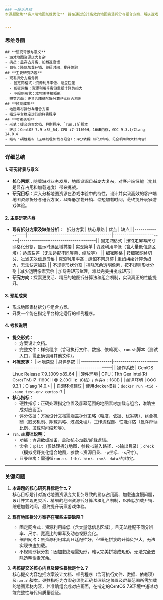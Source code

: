 ```yaml
---
### 一段话总结
本课题聚焦**客户端地图加载优化**，旨在通过设计高效的地图资源拆分与组合方案，解决游戏地图资源庞大导致的**显存占用高、加载速度慢**问题。研究分析了固定网格式（资源利用率低、适应性差）、细密网格（重组计算负担大）、不规则形状（难以完美拼接矩形）等现有拆分方案的缺陷，核心目标是探索更灵活精细的拆分算法与组合机制。预期成果为可稳定运行的方案及样例程序，考核需提交方案设计文档、样例程序及`run.sh`脚本，在**CentOS 7.9 x86_64**环境（CPU i7-11800H、16GB内存、GCC 9.3.1/Clang 14.0.4编译）中验证功能完整性与性能提升。


---
```

### 思维导图
```mindmap
## **研究背景与意义**
- 游戏地图资源庞大复杂
- 挑战：显存占用高、加载速度慢
- 目标：降低加载开销、缩短时间，提升体验
## **主要研究内容**
- 现有拆分方案分析
  - 固定网格式：资源利用率低、适应性差
  - 细密网格：资源利用率高但重组计算负担大
  - 不规则形状：难完美拼接矩形
- 研究方向：更灵活精细的拆分算法与组合机制
## **预期成果**
- 地图素材拆分与组合方案
- 指定平台稳定运行的样例程序
## **考核说明**
- 形式：提交方案文档、样例程序、`run.sh`脚本
- 环境：CentOS 7.9 x86_64，CPU i7-11800H，16GB内存，GCC 9.3.1/Clang 14.0.4
- 指标：硬性指标（正确处理加载与组合）；评分依据（拆分策略、组合机制等文档内容）
```


---
### 详细总结
#### 1. 研究背景与意义
- **核心问题**：随着游戏业务发展，地图资源日益庞大复杂，对客户端性能（尤其是显存占用和加载速度）带来挑战。
- **研究目标**：深入分析地图资源在游戏体验中的特性，设计并实现高效的客户端地图资源拆分与组合方案，以降低加载开销、缩短加载时间，最终提升玩家游戏体验。

#### 2. 主要研究内容
- **现有拆分方案及缺陷分析**：
  | 拆分方案         | 核心思路                                  | 优点                     | 缺点                                  |
  |------------------|-------------------------------------------|--------------------------|---------------------------------------|
  | 固定网格式       | 按特定屏幕尺寸网格化分割，显示时选区域拼接 | 实现简单                 | 资源利用率低（含大量低信息区域）；适应性差（无法适配不同屏幕、缩放等） |
  | 细密网格         | 按细密网格切分，过滤无效信息网格          | 资源利用率高；适配不同屏幕 | 重组拼接计算负担大，无法快速加载      |
  | 不规则形状分割   | 排除冗余透明像素，按不规则形状分割        | 减少透明像素冗余         | 加载需矩形纹理，难以完美拼接成矩形    |
- **研究方向**：探索更灵活、精细的地图拆分算法和组合机制，实现真正的性能提升。

#### 3. 预期成果
- 形成地图素材拆分与组合方案。
- 开发一个能在指定平台稳定运行的样例程序。

#### 4. 考核说明
- **提交形式**：
  - 方案设计文档。
  - 完整文件：样例程序（含可执行文件、数据、依赖项）、`run.sh`脚本（测试入口，需正确调用其他文件）。
- **环境要求**：
  | 环境类型       | 具体参数                                                                 |
  |----------------|--------------------------------------------------------------------------|
  | 操作系统       | CentOS Linux Release 7.9.2009 x86_64                                    |
  | 硬件环境       | CPU：11th Gen Intel(R) Core(TM) i7-11800H @ 2.30GHz（8核）；内存s：16GB |
  | 编译环境       | GCC 9.3.1；Clang 14.0.4                                                 |
  | 自测环境建议   | 使用docker模拟：`docker run -tid --name test-env centos:7`               |
- **核心指标**：
  - 硬性指标：正确处理指定位置及屏幕范围的地图素材加载与组合，准确生成对应画面。
  - 评分依据：方案设计文档需涵盖拆分策略（粒度、依据、优劣势）、组合机制（触发机制、卸载策略、过渡处理）、工作流程图、性能评估（显存降低比例、加载时间缩短等）。
- **`run.sh`脚本说明**：
  - 功能：协调数据准备、启动核心加载/卸载逻辑。
  - 命令：`split`（预处理拆分地图，参数`-i`输入路径、`-o`输出目录）；`check`（模拟视野变化组合地图，参数`-i`资源目录、`-p`坐标、`-s`尺寸）。
  - 目录结构：需遵循`run.sh`、`lib/`、`bin/`、`env/`、`data/`的约定。


---
### 关键问题
1. **本课题的核心研究目标是什么？**  
   核心目标是针对游戏地图资源庞大复杂导致的显存占用高、加载速度慢问题，设计并实现更灵活、精细的地图资源拆分算法和组合机制，以降低加载开销、缩短加载时间，最终提升玩家游戏体验。

2. **现有地图拆分方案存在哪些主要缺陷？**  
   - 固定网格式：资源利用率低（含大量低信息区域），且无法适配不同分辨率、尺寸、宽高比的屏幕及动态视野变化。  
   - 细密网格：虽资源利用率高且适配性好，但重组拼接的计算负担大，无法实现快速加载。  
   - 不规则形状分割：因加载纹理需矩形，难以完美拼接成矩形，无法完全去除透明像素冗余。

3. **考核提交的核心内容及硬性指标是什么？**  
   核心提交内容包括方案设计文档、样例程序（含可执行文件、数据、依赖项）及`run.sh`脚本。硬性指标为方案必须能正确处理给定位置及屏幕范围所需加载的地图素材内容，并准确组合成对应画面，在指定的CentOS 7.9环境中通过功能完整性与代码质量验证。 
